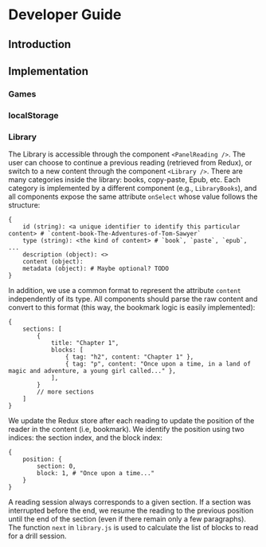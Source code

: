 # Developer Guide

## Introduction


## Implementation

### Games


### localStorage


### Library

The Library is accessible through the component `<PanelReading />`. The user can choose to continue a previous reading (retrieved from Redux), or switch to a new content through the component `<Library />`. There are many categories inside the library: books, copy-paste, Epub, etc. Each category is implemented by a different component (e.g., `LibraryBooks`), and all components expose the same attribute `onSelect` whose value follows the structure:

```
{
    id (string): <a unique identifier to identify this particular content> # `content-book-The-Adventures-of-Tom-Sawyer`
    type (string): <the kind of content> # `book`, `paste`, `epub`, ...
    description (object): <>
    content (object):
    metadata (object): # Maybe optional? TODO
}
```

In addition, we use a common format to represent the attribute `content` independently of its type. All components should parse the raw content and convert to this format (this way, the bookmark logic is easily implemented):

```
{
    sections: [
        {
            title: "Chapter 1",
            blocks: [
                { tag: "h2", content: "Chapter 1" },
                { tag: "p", content: "Once upon a time, in a land of magic and adventure, a young girl called..." },
            ],
        }
        // more sections
    ]
}
```

We update the Redux store after each reading to update the position of the reader in the content (i.e, bookmark). We identify the position using two indices: the section index, and the block index:

```
{
    position: {
        section: 0,
        block: 1, # "Once upon a time..."
    }
}
```

A reading session always corresponds to a given section. If a section was interrupted before the end, we resume the reading to the previous position until the end of the section (even if there remain only a few paragraphs). The function `next` in `library.js` is used to calculate the list of blocks to read for a drill session.



